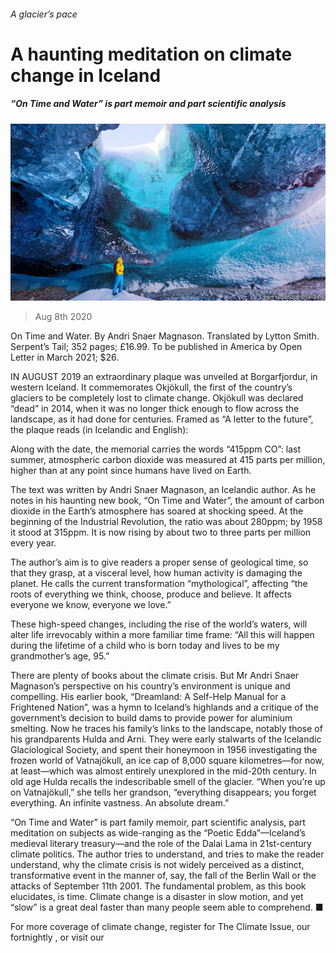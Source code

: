 ###### A glacier’s pace

# A haunting meditation on climate change in Iceland 

##### “On Time and Water” is part memoir and part scientific analysis 

![image](images/20200808_BKP004_0.jpg) 

> Aug 8th 2020 

On Time and Water. By Andri Snaer Magnason. Translated by Lytton Smith. Serpent’s Tail; 352 pages; £16.99. To be published in America by Open Letter in March 2021; $26.

IN AUGUST 2019 an extraordinary plaque was unveiled at Borgarfjordur, in western Iceland. It commemorates Okjökull, the first of the country’s glaciers to be completely lost to climate change. Okjökull was declared “dead” in 2014, when it was no longer thick enough to flow across the landscape, as it had done for centuries. Framed as “A letter to the future”, the plaque reads (in Icelandic and English):



Along with the date, the memorial carries the words “415ppm CO”: last summer, atmospheric carbon dioxide was measured at 415 parts per million, higher than at any point since humans have lived on Earth.

The text was written by Andri Snaer Magnason, an Icelandic author. As he notes in his haunting new book, “On Time and Water”, the amount of carbon dioxide in the Earth’s atmosphere has soared at shocking speed. At the beginning of the Industrial Revolution, the ratio was about 280ppm; by 1958 it stood at 315ppm. It is now rising by about two to three parts per million every year.

The author’s aim is to give readers a proper sense of geological time, so that they grasp, at a visceral level, how human activity is damaging the planet. He calls the current transformation “mythological”, affecting “the roots of everything we think, choose, produce and believe. It affects everyone we know, everyone we love.”

These high-speed changes, including the rise of the world’s waters, will alter life irrevocably within a more familiar time frame: “All this will happen during the lifetime of a child who is born today and lives to be my grandmother’s age, 95.”

There are plenty of books about the climate crisis. But Mr Andri Snaer Magnason’s perspective on his country’s environment is unique and compelling. His earlier book, “Dreamland: A Self-Help Manual for a Frightened Nation”, was a hymn to Iceland’s highlands and a critique of the government’s decision to build dams to provide power for aluminium smelting. Now he traces his family’s links to the landscape, notably those of his grandparents Hulda and Arni. They were early stalwarts of the Icelandic Glaciological Society, and spent their honeymoon in 1956 investigating the frozen world of Vatnajökull, an ice cap of 8,000 square kilometres—for now, at least—which was almost entirely unexplored in the mid-20th century. In old age Hulda recalls the indescribable smell of the glacier. “When you’re up on Vatnajökull,” she tells her grandson, “everything disappears; you forget everything. An infinite vastness. An absolute dream.”

“On Time and Water” is part family memoir, part scientific analysis, part meditation on subjects as wide-ranging as the “Poetic Edda”—Iceland’s medieval literary treasury—and the role of the Dalai Lama in 21st-century climate politics. The author tries to understand, and tries to make the reader understand, why the climate crisis is not widely perceived as a distinct, transformative event in the manner of, say, the fall of the Berlin Wall or the attacks of September 11th 2001. The fundamental problem, as this book elucidates, is time. Climate change is a disaster in slow motion, and yet “slow” is a great deal faster than many people seem able to comprehend. ■

For more coverage of climate change, register for The Climate Issue, our fortnightly , or visit our 

